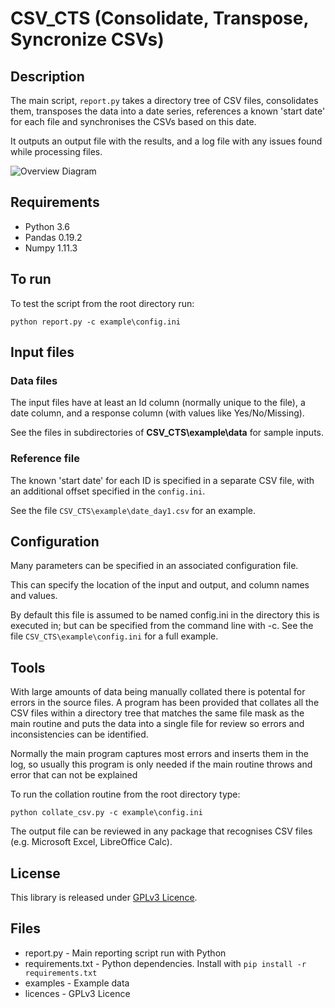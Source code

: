 # CSV_CTS (Consolidate, Transpose, Syncronize CSVs)

## Description

The main script, `report.py` takes a directory tree of CSV files,
consolidates them, transposes the data into a date series, references a
known 'start date' for each file and synchronises the CSVs based on this
date. 

It outputs an output file with the results, and a log file with any
issues found while processing files.

![Overview Diagram](images/CSV_CTS_Overview.png)

## Requirements

* Python 3.6
* Pandas 0.19.2
* Numpy 1.11.3

## To run

To test the script from the root directory run:

    python report.py -c example\config.ini

## Input files

### Data files

The input files have at least an Id column (normally unique to the file),
a date column, and a response column (with values like Yes/No/Missing).

See the files in subdirectories of **CSV_CTS\example\data** for sample inputs.

### Reference file

The known 'start date' for each ID is specified in a separate CSV file,
with an additional offset specified in the `config.ini`.

See the file `CSV_CTS\example\date_day1.csv` for an example.

## Configuration

Many parameters can be specified in an associated configuration file.

This can specify the location of the input and output, and column names
and values.

By default this file is assumed to be named config.ini in the directory
this is executed in; but can be specified from the command line with -c.
See the file `CSV_CTS\example\config.ini` for a full example.

## Tools

With large amounts of data being manually collated there is potental for errors in the source files. A program has been provided that collates all the CSV files within a directory tree that matches the same file mask as the main routine and puts the data into a single file for review so errors and inconsistencies can be identified.

Normally the main program captures most errors and inserts them in the log, so usually this program is only needed if the main routine throws and error that can not be explained

To run the collation routine from the root directory type:

	python collate_csv.py -c example\config.ini

The output file can be reviewed in any package that recognises CSV files (e.g. Microsoft Excel, LibreOffice Calc).

## License

This library is released under [GPLv3 Licence](https://github.com/GFA-RDIP/CSV_CTS/blob/master/licenses/GPL_v3.txt "GPLv3 License").

## Files

* report.py - Main reporting script run with Python
* requirements.txt - Python dependencies. Install with `pip install -r requirements.txt`
* examples - Example data
* licences - GPLv3 Licence
